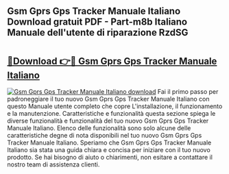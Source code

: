 ## Gsm Gprs Gps Tracker Manuale Italiano Download gratuit PDF - Part-m8b Italiano Manuale dell'utente di riparazione RzdSG

# <h2><a href="http://dfaxmto.blite.top/?on=Gsm+Gprs+Gps+Tracker+Manuale+Italiano">🔗Download 👉🔴 Gsm Gprs Gps Tracker Manuale Italiano</a></h2>

[![Gsm Gprs Gps Tracker Manuale Italiano download](https://i.imgur.com/lujVjoI.png)](http://dfaxmto.blite.top/?on=Gsm+Gprs+Gps+Tracker+Manuale+Italiano)
Fai il primo passo per padroneggiare il tuo nuovo Gsm Gprs Gps Tracker Manuale Italiano con questo Manuale utente completo che copre L'installazione, il funzionamento e la manutenzione. Caratteristiche e funzionalità questa sezione spiega le diverse funzionalità e funzionalità del tuo nuovo Gsm Gprs Gps Tracker Manuale Italiano. Elenco delle funzionalità sono solo alcune delle caratteristiche degne di nota disponibili nel tuo nuovo Gsm Gprs Gps Tracker Manuale Italiano. Speriamo che Gsm Gprs Gps Tracker Manuale Italiano sia stata una guida chiara e concisa per iniziare con il tuo nuovo prodotto. Se hai bisogno di aiuto o chiarimenti, non esitare a contattare il nostro team di assistenza clienti.
